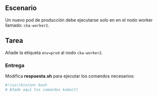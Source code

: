 ## Escenario
Un nuevo pod de producción debe ejecutarse solo en en el nodo worker llamado: `cka-worker2`.

## Tarea
Añade la etiqueta `env=prod` al nodo `cka-worker2`.

### Entrega
Modifica **respuesta.sh** para ejecutar los comandos necesarios:

```bash
#!/usr/bin/env bash
# Añade aquí tus comandos kubectl
```
